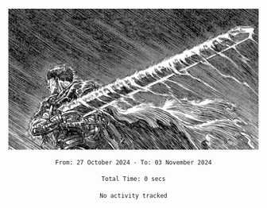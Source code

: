 <!-- Profile image -->
<p align="center">
 <img src="assets/bpD2ohb.png" width="1080px">
</p>
<!-- Profile image end -->

<div align="center">
<!--START_SECTION:waka-->

```txt
From: 27 October 2024 - To: 03 November 2024

Total Time: 0 secs

No activity tracked
```

<!--END_SECTION:waka-->
</div>
